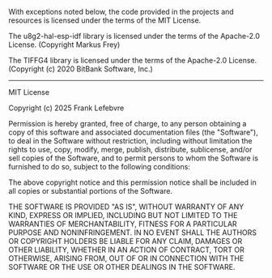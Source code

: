 With exceptions noted below, the code provided in the projects and resources
is licensed under the terms of the MIT License.

The u8g2-hal-esp-idf library is licensed under the terms of the Apache-2.0
License. (Copyright Markus Frey)

The TIFFG4 library is licensed under the terms of the Apache-2.0 License.
(Copyright (c) 2020 BitBank Software, Inc.)

---

MIT License

Copyright (c) 2025 Frank Lefebvre

Permission is hereby granted, free of charge, to any person obtaining a copy
of this software and associated documentation files (the "Software"), to deal
in the Software without restriction, including without limitation the rights
to use, copy, modify, merge, publish, distribute, sublicense, and/or sell
copies of the Software, and to permit persons to whom the Software is
furnished to do so, subject to the following conditions:

The above copyright notice and this permission notice shall be included in all
copies or substantial portions of the Software.

THE SOFTWARE IS PROVIDED "AS IS", WITHOUT WARRANTY OF ANY KIND, EXPRESS OR
IMPLIED, INCLUDING BUT NOT LIMITED TO THE WARRANTIES OF MERCHANTABILITY,
FITNESS FOR A PARTICULAR PURPOSE AND NONINFRINGEMENT. IN NO EVENT SHALL THE
AUTHORS OR COPYRIGHT HOLDERS BE LIABLE FOR ANY CLAIM, DAMAGES OR OTHER
LIABILITY, WHETHER IN AN ACTION OF CONTRACT, TORT OR OTHERWISE, ARISING FROM,
OUT OF OR IN CONNECTION WITH THE SOFTWARE OR THE USE OR OTHER DEALINGS IN THE
SOFTWARE.
